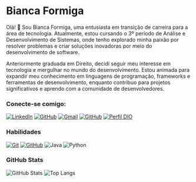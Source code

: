 # Bianca Formiga

Olá! 👋 Sou Bianca Formiga, uma entusiasta em transição de carreira para a área de tecnologia. Atualmente, estou cursando o 3º período de Análise e Desenvolvimento de Sistemas, onde tenho explorado minha paixão por resolver problemas e criar soluções inovadoras por meio do desenvolvimento de software.

Anteriormente graduada em Direito, decidi seguir meu interesse em tecnologia e mergulhar no mundo do desenvolvimento. Estou animada para expandir meu conhecimento em linguagens de programação, frameworks e ferramentas de desenvolvimento, enquanto contribuo para projetos significativos e aprendo com a comunidade de desenvolvedores.

###  Conecte-se comigo:

[![LinkedIn](https://img.shields.io/badge/LinkedIn-0077B5?style=for-the-badge&logo=linkedin&logoColor=white)](https://www.linkedin.com/in/bianca-farias-3a662525a/) 
[![GitHub](https://img.shields.io/badge/GitHub-100000?style=for-the-badge&logo=github&logoColor=white)](https://github.com/biancaformiga)
[![Gmail](https://img.shields.io/badge/Gmail-333333?style=for-the-badge&logo=gmail&logoColor=red)](mailto:biancaformigaads@gmail.com)
[![GitHub](https://img.shields.io/badge/GitHub-100000?style=for-the-badge&logo=github&logoColor=white)](https://github.com/BiancaFormiga)
[![Perfil DIO](https://img.shields.io/badge/-Meu%20Perfil%20na%20DIO-30A3DC?style=for-the-badge)](https://web.dio.me/users/biancacformiga/)

### Habilidades

[![Git](https://img.shields.io/badge/Git-000?style=for-the-badge&logo=git&logoColor=E94D5F)](https://git-scm.com/doc)
[![GitHub](https://img.shields.io/badge/GitHub-000?style=for-the-badge&logo=github&logoColor=30A3DC)](https://docs.github.com/)
![Java](https://img.shields.io/badge/java-%23ED8B00.svg?style=for-the-badge&logo=openjdk&logoColor=white)
![Python](https://img.shields.io/badge/python-3670A0?style=for-the-badge&logo=python&logoColor=ffdd54)

### GitHub Stats

![GitHub Stats](https://github-readme-stats.vercel.app/api?username=BiancaFormiga&theme=transparent&bg_color=000&border_color=30A3DC&show_icons=true&icon_color=30A3DC&title_color=E94D5F&text_color=FFF)
![Top Langs](https://github-readme-stats-git-masterrstaa-rickstaa.vercel.app/api/top-langs/?username=BiancaFormiga&layout=compact&bg_color=000&border_color=30A3DC&title_color=E94D5F&text_color=FFF)
